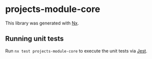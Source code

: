 # projects-module-core

This library was generated with [Nx](https://nx.dev).

## Running unit tests

Run `nx test projects-module-core` to execute the unit tests via [Jest](https://jestjs.io).
